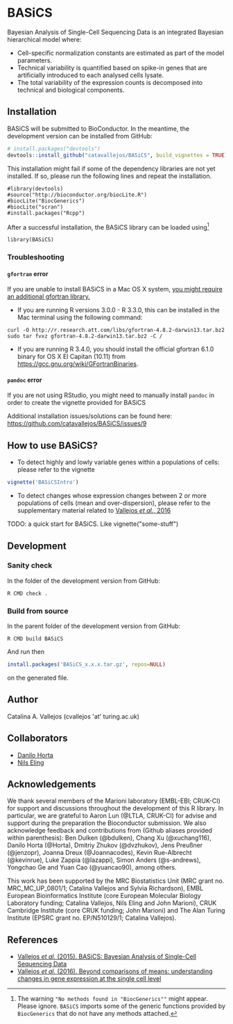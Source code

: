 # BASiCS
Bayesian Analysis of Single-Cell Sequencing Data is an integrated Bayesian hierarchical model where:

- Cell-specific normalization constants are estimated as part of the model parameters.
- Technical variability is quantified based on spike-in genes that are artificially introduced to each analysed cells lysate.
- The total variability of the expression counts is decomposed into technical and biological components.

## Installation

BASiCS will be submitted to BioConductor. In the meantime, the development version can be installed from GitHub:

```R
# install.packages("devtools")
devtools::install_github("catavallejos/BASiCS", build_vignettes = TRUE)
```

This installation might fail if some of the dependency libraries are not yet installed. If so, please run the following lines and repeat the installation. 

```{r dependencies}
#library(devtools)
#source("http://bioconductor.org/biocLite.R")
#biocLite("BiocGenerics")
#biocLite("scran")
#install.packages("Rcpp")
```

After a successful installation, the BASiCS library can be loaded using[^footnoteInstall] 

```{r load_packages}
library(BASiCS)
```

[^footnoteInstall]: The warning `"No methods found in "BiocGenerics""` might appear. Please ignore. `BASiCS` imports some of the generic functions provided by `BiocGenerics` that do not have any methods attached.

### Troubleshooting

#### `gfortran` error

If you are unable to install BASiCS in a Mac OS X system, <a href="http://thecoatlessprofessor.com/programming/rcpp-rcpparmadillo-and-os-x-mavericks-lgfortran-and-lquadmath-error/"> you might require an additional gfortran library. </a> 

- If you are running R versions 3.0.0 - R 3.3.0, this can be installed in the Mac terminal using the following command:

```{}
curl -O http://r.research.att.com/libs/gfortran-4.8.2-darwin13.tar.bz2
sudo tar fvxz gfortran-4.8.2-darwin13.tar.bz2 -C /
```
- If you are running R 3.4.0, you should install the official gfortran 6.1.0 binary for OS X El Capitan (10.11) from https://gcc.gnu.org/wiki/GFortranBinaries. 

#### `pandoc` error

If you are not using RStudio, you might need to manually install `pandoc` in order to create the vignette provided for BASiCS

Additional installation issues/solutions can be found here: https://github.com/catavallejos/BASiCS/issues/9

## How to use BASiCS?

- To detect highly and lowly variable genes within a populations of cells: please refer to the vignette

```R
vignette('BASiCSIntro')
```

- To detect changes whose expression changes between 2 or more populations of cells (mean and over-dispersion), please refer to the supplementary material related to <a href="http://dx.doi.org/10.1186/s13059-016-0930-3">Vallejos <em>et al.</em>, 2016</a>

TODO: a quick start for BASiCS. Like vignette("some-stuff")

## Development

### Sanity check

In the folder of the development version from GitHub:

```
R CMD check .
```

### Build from source

In the parent folder of the development version from GitHub:

```
R CMD build BASiCS
```

And run then

```R
install.packages('BASiCS_x.x.x.tar.gz', repos=NULL)
```

on the generated file.

## Author

Catalina A. Vallejos (cvallejos 'at' turing.ac.uk)

## Collaborators

- <a href="https://github.com/horta"> Danilo Horta </a>
- <a href="https://github.com/nilseling"> Nils Eling </a>

## Acknowledgements

We thank several members of the Marioni laboratory (EMBL-EBI; CRUK-CI) for support and discussions throughout the development of this R library. In particular, we are grateful to Aaron Lun (@LTLA, CRUK-CI) for advise and support during the preparation the Bioconductor submission. We also acknowledge feedback and contributions from (Github aliases provided within parenthesis): Ben Dulken (@bdulken), Chang Xu (@xuchang116), Danilo Horta (@Horta), Dmitriy Zhukov (@dvzhukov), Jens Preußner (@jenzopr), Joanna Dreux (@Joannacodes), Kevin Rue-Albrecht (@kevinrue), Luke Zappia (@lazappi), Simon Anders (@s-andrews), Yongchao Ge and Yuan Cao (@yuancao90), among others. 

This work has been supported by the MRC Biostatistics Unit (MRC grant no. MRC_MC_UP_0801/1; Catalina Vallejos and Sylvia Richardson), EMBL European Bioinformatics Institute (core European Molecular Biology Laboratory funding; Catalina Vallejos, Nils Eling and John Marioni), CRUK Cambridge Institute (core CRUK funding; John Marioni) and The Alan Turing Institute (EPSRC grant no. EP/N510129/1; Catalina Vallejos). 

## References

- <a href="http://dx.doi.org/10.1371/journal.pcbi.1004333">Vallejos <em>et al.</em> (2015). BASiCS: Bayesian Analysis of Single-Cell Sequencing Data </a>
- <a href="http://dx.doi.org/10.1186/s13059-016-0930-3">Vallejos <em>et al.</em> (2016). Beyond comparisons of means: understanding changes in gene expression at the single cell level</a>
